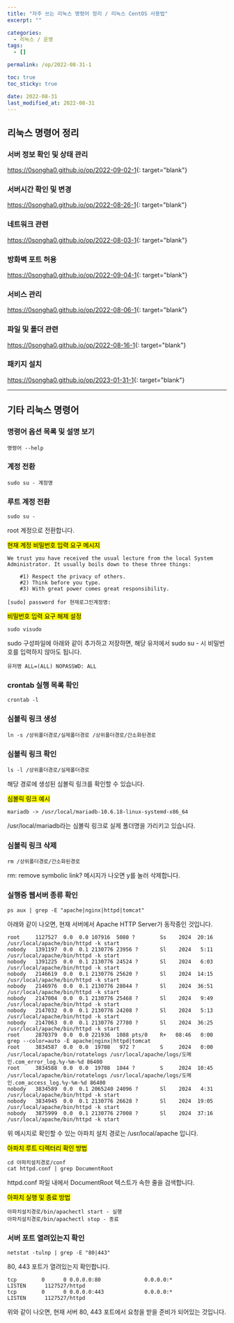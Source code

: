 ```yaml
---
title: "자주 쓰는 리눅스 명령어 정리 / 리눅스 CentOS 사용법"
excerpt: ""

categories:
  - 리눅스 / 운영
tags:
  - []

permalink: /op/2022-08-31-1

toc: true
toc_sticky: true

date: 2022-08-31
last_modified_at: 2022-08-31
---
```


## 리눅스 명령어 정리

### 서버 정보 확인 및 상태 관리
<https://0songha0.github.io/op/2022-09-02-1>{: target="blank"}

### 서버시간 확인 및 변경
<https://0songha0.github.io/op/2022-08-26-1>{: target="blank"}

### 네트워크 관련
<https://0songha0.github.io/op/2022-08-03-1>{: target="blank"}

### 방화벽 포트 허용
<https://0songha0.github.io/op/2022-09-04-1>{: target="blank"}

### 서비스 관리
<https://0songha0.github.io/op/2022-08-06-1>{: target="blank"}

### 파일 및 폴더 관련
<https://0songha0.github.io/op/2022-08-16-1>{: target="blank"}

### 패키지 설치
<https://0songha0.github.io/op/2023-01-31-1>{: target="blank"}

---

## 기타 리눅스 명령어

### 명령어 옵션 목록 및 설명 보기
```
명령어 --help
```

### 계정 전환
```
sudo su - 계정명
```

### 루트 계정 전환
```
sudo su -
```
root 계정으로 전환합니다.

<mark>현재 계정 비밀번호 입력 요구 메시지</mark>
```
We trust you have received the usual lecture from the local System
Administrator. It usually boils down to these three things:

    #1) Respect the privacy of others.
    #2) Think before you type.
    #3) With great power comes great responsibility.

[sudo] password for 현재로그인계정명:
```

<mark>비밀번호 입력 요구 해제 설정</mark>
```
sudo visudo
```
sudo 구성파일에 아래와 같이 추가하고 저장하면, 해당 유저에서 sudo su - 시 비밀번호를 입력하지 않아도 됩니다.
```
유저명 ALL=(ALL) NOPASSWD: ALL
```

### crontab 실행 목록 확인
```
crontab -l
```

### 심볼릭 링크 생성
```
ln -s /상위폴더경로/실제폴더경로 /상위폴더경로/간소화된경로
```

### 심볼릭 링크 확인
```
ls -l /상위폴더경로/실제폴더경로
```
해당 경로에 생성된 심볼릭 링크를 확인할 수 있습니다.  

<mark>심볼릭 링크 예시</mark>  
```
mariadb -> /usr/local/mariadb-10.6.18-linux-systemd-x86_64
```
/usr/local/mariadb라는 심볼릭 링크로 실제 폴더명을 가리키고 있습니다.

### 심볼릭 링크 삭제
```
rm /상위폴더경로/간소화된경로
```
rm: remove symbolic link? 메시지가 나오면 y를 눌러 삭제합니다.

### 실행중 웹서버 종류 확인
```
ps aux | grep -E "apache|nginx|httpd|tomcat"
```
아래와 같이 나오면, 현재 서버에서 Apache HTTP Server가 동작중인 것입니다.
```
root     1127527  0.0  0.0 107916  5080 ?        Ss    2024  20:16 /usr/local/apache/bin/httpd -k start
nobody   1391197  0.0  0.1 2130776 23956 ?       Sl    2024   5:11 /usr/local/apache/bin/httpd -k start
nobody   1391225  0.0  0.1 2130776 24524 ?       Sl    2024   6:03 /usr/local/apache/bin/httpd -k start
nobody   2146619  0.0  0.1 2130776 25620 ?       Sl    2024  14:15 /usr/local/apache/bin/httpd -k start
nobody   2146976  0.0  0.1 2130776 28044 ?       Sl    2024  36:51 /usr/local/apache/bin/httpd -k start
nobody   2147004  0.0  0.1 2130776 25468 ?       Sl    2024   9:49 /usr/local/apache/bin/httpd -k start
nobody   2147032  0.0  0.1 2130776 24208 ?       Sl    2024   5:13 /usr/local/apache/bin/httpd -k start
nobody   2147063  0.0  0.1 2130776 27780 ?       Sl    2024  36:25 /usr/local/apache/bin/httpd -k start
root     2870379  0.0  0.0 221936  1088 pts/0    R+   08:46   0:00 grep --color=auto -E apache|nginx|httpd|tomcat
root     3834587  0.0  0.0  19708   972 ?        S     2024   0:00 /usr/local/apache/bin/rotatelogs /usr/local/apache/logs/도메인.com_error_log.%y-%m-%d 86400
root     3834588  0.0  0.0  19708  1044 ?        S     2024  10:45 /usr/local/apache/bin/rotatelogs /usr/local/apache/logs/도메인.com_access_log.%y-%m-%d 86400
nobody   3834589  0.0  0.1 2065240 24096 ?       Sl    2024   4:31 /usr/local/apache/bin/httpd -k start
nobody   3834945  0.0  0.1 2130776 26628 ?       Sl    2024  19:05 /usr/local/apache/bin/httpd -k start
nobody   3875999  0.0  0.1 2130776 27008 ?       Sl    2024  37:16 /usr/local/apache/bin/httpd -k start
```
위 메시지로 확인할 수 있는 아파치 설치 경로는 /usr/local/apache 입니다.

<mark>아파치 루트 디렉터리 확인 방법</mark>
```
cd 아파치설치경로/conf
cat httpd.conf | grep DocumentRoot
```
httpd.conf 파일 내에서 DocumentRoot 텍스트가 속한 줄을 검색합니다.

<mark>아파치 실행 및 종료 방법</mark>
```
아파치설치경로/bin/apachectl start - 실행
아파치설치경로/bin/apachectl stop - 종료
```

### 서버 포트 열려있는지 확인
```
netstat -tulnp | grep -E "80|443"
```
80, 443 포트가 열려있는지 확인합니다.
```
tcp        0      0 0.0.0.0:80              0.0.0.0:*               LISTEN      1127527/httpd
tcp        0      0 0.0.0.0:443             0.0.0.0:*               LISTEN      1127527/httpd
```
위와 같이 나오면, 현재 서버 80, 443 포트에서 요청을 받을 준비가 되어있는 것입니다.
